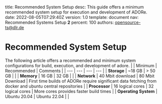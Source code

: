 title:      Recommended System Setup
desc:       This guide offers a minimum recommended system setup for execution and development of ADORe.
date:       2022-08-05T07:29:40Z
version:    1.0
template:   document
nav:        Recommended Systems Setup __2__
percent:    100
authors:    opensource-ts@dlr.de

# Recommended System Setup 
The following article offers a recommended and minimum system configurations
for build, execution, and development of adore.
|     | Minimum | Recommended | Comments |
| --- | --- | --- | --- |
| **Storage** | ~18 GB | \> 50 GB |     |
| **Memory** | 16 GB | 32 GB |     |
| **Network** | 40 Mbit download | 80 Mbit Download | First time builds of ADORe require significant data fetching from docker and ubuntu central repositories |
| **Processor** | 16 logical cores | 32 logical cores | More cores provides faster build times |
| **Operating System** | Ubuntu 20.04 | Ubuntu 22.04 |     |

